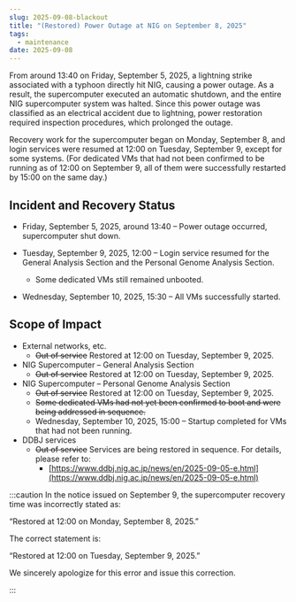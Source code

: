```yaml
---
slug: 2025-09-08-blackout
title: "(Restored) Power Outage at NIG on September 8, 2025"
tags:
  - maintenance
date: 2025-09-08
---
```


From around 13:40 on Friday, September 5, 2025, a lightning strike associated with a typhoon directly hit NIG, causing a power outage.
As a result, the supercomputer executed an automatic shutdown, and the entire NIG supercomputer system was halted.
Since this power outage was classified as an electrical accident due to lightning, power restoration required inspection procedures, which prolonged the outage.

Recovery work for the supercomputer began on Monday, September 8, and login services were resumed at 12:00 on Tuesday, September 9, except for some systems.
(For dedicated VMs that had not been confirmed to be running as of 12:00 on September 9, all of them were successfully restarted by 15:00 on the same day.)

<!-- truncate -->

## Incident and Recovery Status

- Friday, September 5, 2025, around 13:40 – Power outage occurred, supercomputer shut down.
- Tuesday, September 9, 2025, 12:00 – Login service resumed for the General Analysis Section and the Personal Genome Analysis Section.

  - Some dedicated VMs still remained unbooted.
- Wednesday, September 10, 2025, 15:30 – All VMs successfully started.

## Scope of Impact

- External networks, etc.
  - <del>Out of service</del> Restored at 12:00 on Tuesday, September 9, 2025.
- NIG Supercomputer – General Analysis Section
  - <del>Out of service</del> Restored at 12:00 on Tuesday, September 9, 2025.
- NIG Supercomputer – Personal Genome Analysis Section
  - <del>Out of service</del> Restored at 12:00 on Tuesday, September 9, 2025.
  - <del>Some dedicated VMs had not yet been confirmed to boot and were being addressed in sequence.</del>
  - Wednesday, September 10, 2025, 15:00 – Startup completed for VMs that had not been running.
- DDBJ services
  - <del>Out of service</del> Services are being restored in sequence. For details, please refer to:
    - [https://www.ddbj.nig.ac.jp/news/en/2025-09-05-e.html](https://www.ddbj.nig.ac.jp/news/en/2025-09-05-e.html)


:::caution
In the notice issued on September 9, the supercomputer recovery time was incorrectly stated as:

“Restored at 12:00 on Monday, September 8, 2025.”

The correct statement is:

“Restored at 12:00 on Tuesday, September 9, 2025.”

We sincerely apologize for this error and issue this correction.

:::